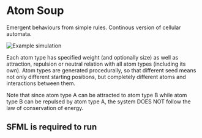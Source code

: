 # Atom Soup
Emergent behaviours from simple rules.
Continous version of cellular automata.

![Example simulation](https://youtu.be/O4ew9pzhGJU)

Each atom type has specified weight (and optionally size) as well as attraction, repulsion or neutral relation with all atom types (including its own). Atom types are generated procedurally, so that different seed means not only different starting positions, but completely different atoms and interactions between them.

Note that since atom type A can be attracted to atom type B while atom type B can be repulsed by atom type A, the system DOES NOT follow the law of conservation of energy.

## SFML is required to run
